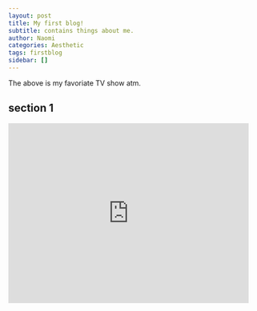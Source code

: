 ```yaml
---
layout: post
title: My first blog!
subtitle: contains things about me.
author: Naomi
categories: Aesthetic
tags: firstblog
sidebar: []
---
```


The above is my favoriate TV show atm. 

## section 1

<iframe width="480" height="360" src="https://www.youtube.com/embed/cMXW7CAGHNg" frameborder="0"> </iframe>
